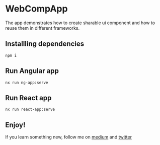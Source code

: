 

# WebCompApp

The app demonstrates how to create sharable ui component and how to reuse them in different frameworks. 

## Installling dependencies

`npm i`

## Run Angular app

`nx run ng-app:serve`

## Run React app

`nx run react-app:serve`

## Enjoy!

If you learn something new, follow me on [medium](https://medium.com/@easy-web) and [twitter](https://twitter.com/EasyWebOrg)

 